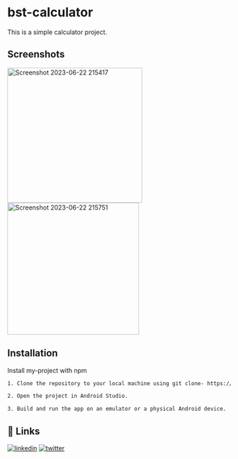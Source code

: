 # bst-calculator
This is a simple calculator project.


## Screenshots

<img width="304" alt="Screenshot 2023-06-22 215417" src="https://github.com/Soumyadipgithub/bst-calculator/assets/122915461/131dbaf0-80f3-4489-9661-7271923be118">
<img width="297" alt="Screenshot 2023-06-22 215751" src="https://github.com/Soumyadipgithub/bst-calculator/assets/122915461/6eb09e1d-8c87-4421-8e20-1c079a552683">


## Installation

Install my-project with npm

```bash
1. Clone the repository to your local machine using git clone- https://github.com/Soumyadipgithub/bst-calculator.git .

2. Open the project in Android Studio.

3. Build and run the app on an emulator or a physical Android device.
```
    
## 🔗 Links
[![linkedin](https://img.shields.io/badge/linkedin-0A66C2?style=for-the-badge&logo=linkedin&logoColor=white)](https://www.linkedin.com/in/soumyadip-giri)
[![twitter](https://img.shields.io/badge/twitter-1DA1F2?style=for-the-badge&logo=twitter&logoColor=white)](https://twitter.com/bstsoumyadip123?t=Jc69SIHYu_WBZxwwtHKjMA&s=08)
